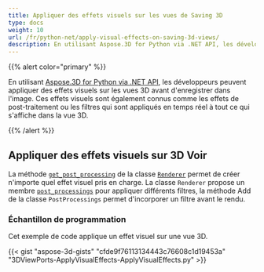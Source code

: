 ```yaml
---
title: Appliquer des effets visuels sur les vues de Saving 3D
type: docs
weight: 10
url: /fr/python-net/apply-visual-effects-on-saving-3d-views/
description: En utilisant Aspose.3D for Python via .NET API, les développeurs peuvent appliquer des effets visuels aux vues 3D avant d'enregistrer l'image. Ces effets visuels sont également connus sous le nom d'effets de post-traitement ou de filtres qui sont appliqués en temps réel à tout ce qui est affiché dans la vue 3D.
---
```

{{% alert color="primary" %}}

En utilisant [Aspose.3D for Python via .NET API](https://products.aspose.com/3d/python-net/), les développeurs peuvent appliquer des effets visuels sur les vues 3D avant d'enregistrer dans l'image. Ces effets visuels sont également connus comme les effets de post-traitement ou les filtres qui sont appliqués en temps réel à tout ce qui s'affiche dans la vue 3D.

{{% /alert %}}
##  **Appliquer des effets visuels sur 3D Voir**
La méthode [`get_post_processing`](https://reference.aspose.com/3d/net/aspose.threed.render/renderer/methods/getpostprocessing) de la classe [`Renderer`](https://reference.aspose.com/3d/net/aspose.threed.render/renderer) permet de créer n'importe quel effet visuel pris en charge. La classe `Renderer` propose un membre [`post_processings`](https://reference.aspose.com/3d/net/aspose.threed.render/renderer/properties/postprocessings) pour appliquer différents filtres, la méthode Add de la classe `PostProcessings` permet d'incorporer un filtre avant le rendu.
###  **Échantillon de programmation**
Cet exemple de code applique un effet visuel sur une vue 3D.

{{< gist "aspose-3d-gists" "cfde9f76113134443c76608c1d19453a" "3DViewPorts-ApplyVisualEffects-ApplyVisualEffects.py" >}}

